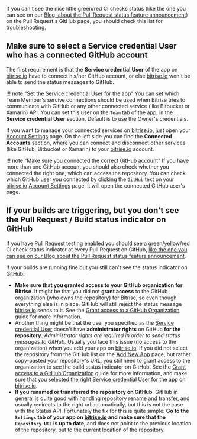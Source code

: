 If you can't see the nice little green/red CI checks status (like the one you can see on our [Blog,
about the Pull Request status feature announcement](https://blog.bitrise.io/pull-request-support-for-github))
on the Pull Request's GitHub page, you should check this list for troubleshooting.

## Make sure to select a Service credential User who has a connected GitHub account

The first requirement is that the **Service credential User** of the app on [bitrise.io](https://www.bitrise.io)
have to connect his/her GitHub account, or else [bitrise.io](https://www.bitrise.io)
won't be able to send the status messages to GitHub.

!!! note "Set the Service credential User for the app"
    You can set which Team Member's sercive connections should be used when Bitrise tries to communicate
    with GitHub or any other connected service (like Bitbucket or Xamarin) API.
    You can set this user on the `Team` tab of the app, in the __Service credential User__ section.
    Default is to use the Owner's credentials.

If you want to manage your connected services on [bitrise.io](https://www.bitrise.io),
just open your [Account Settings](https://www.bitrise.io/me/profile) page.
On the left side you can find the __Connected Accounts__ section,
where you can connect and disconnect other services (like GitHub, Bitbucket or Xamarin)
to your [bitrise.io](https://www.bitrise.io) account.

!!! note "Make sure you connected the correct GitHub account"
    If you have more than one GitHub account you should also check whether you connected the right one,
    which can access the repository.
    You can check which GitHub user you connected by clicking the `GitHub` text
    on your [bitrise.io](https://www.bitrise.io) [Account Settings](https://www.bitrise.io/me/profile) page,
    it will open the connected GitHub user's page.


## If your builds are triggering, but you don't see the Pull Request / Build status indicator on GitHub

If you have Pull Request testing enabled you should see a green/yellow/red CI check status indicator at every Pull Request on GitHub,
[like the one you can see on our Blog about the Pull Request status feature announcement](http://blog.bitrise.io/2015/04/23/pull-request-support-for-github-repositories.html).

If your builds are running fine but you still can't see the status indicator on GitHub:

- __Make sure that you granted access to your GitHub organization for Bitrise__.
  It might be that you did not **grant access** to the GitHub organization
  (who owns the repository) for Bitrise, so even though everything else is in place,
  GitHub will still reject the status message [bitrise.io](https://www.bitrise.io) sends to it.
  See the
  [Grant access to a GitHub Organization](/docs/faq/grant-access-to-github-organization.md)
  guide for more information.
- Another thing might be that the user you specified as the
  [Service credential User](#make-sure-to-select-a-service-credential-user-who-has-a-connected-github-account)
  doesn't have **administrator rights** on GitHub **for the repository**.
  _Administrator rights are required in order to send status messages to GitHub._
  Usually you face this issue (no access to the organization) when you add your app on [bitrise.io](https://www.bitrise.io).
  If you did not select the repository from the GitHub list on the [Add New App](http://www.bitrise.io/apps/add) page,
  but rather copy-pasted your repository's URL, you still need to grant access to the organization to see
  the build status indicator on GitHub.
  See the
  [Grant access to a GitHub Organization](/docs/faq/grant-access-to-github-organization.md)
  guide for more information, and make sure that you selected the right
  [Service credential User](#make-sure-to-select-a-service-credential-user-who-has-a-connected-github-account)
  for the app on [bitrise.io](https://www.bitrise.io).
- __If you renamed or transferred the repository on GitHub__.
  GitHub in general is quite good with handling repository rename and transfer,
  and usually redirects to the right url automatically, but this is not the case with the Status API.
  Fortunately the fix for this is quite simple: __Go to the `Settings` tab of your app on [bitrise.io](https://www.bitrise.io)
  and make sure that the `Repository URL` is up to date__, and does not point to the previous location of the repository,
  but to the current location of the repository.

